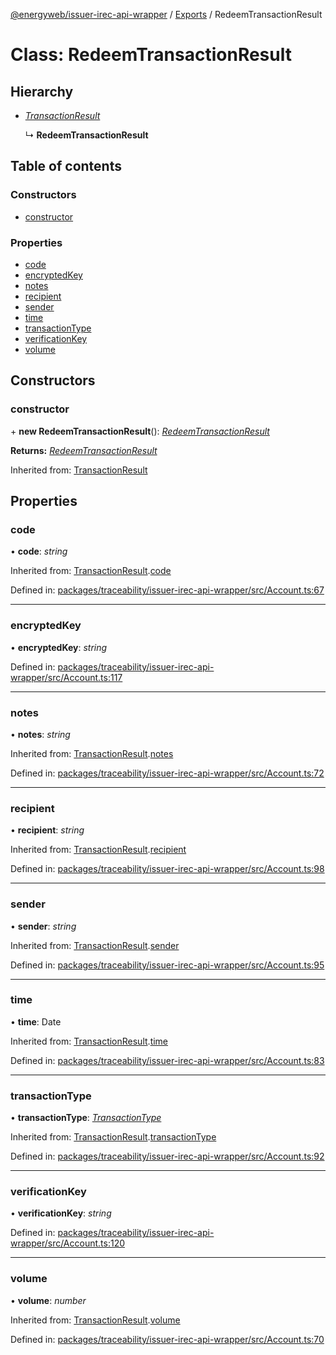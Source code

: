 [@energyweb/issuer-irec-api-wrapper](../README.md) / [Exports](../modules.md) / RedeemTransactionResult

# Class: RedeemTransactionResult

## Hierarchy

-   [_TransactionResult_](transactionresult.md)

    ↳ **RedeemTransactionResult**

## Table of contents

### Constructors

-   [constructor](redeemtransactionresult.md#constructor)

### Properties

-   [code](redeemtransactionresult.md#code)
-   [encryptedKey](redeemtransactionresult.md#encryptedkey)
-   [notes](redeemtransactionresult.md#notes)
-   [recipient](redeemtransactionresult.md#recipient)
-   [sender](redeemtransactionresult.md#sender)
-   [time](redeemtransactionresult.md#time)
-   [transactionType](redeemtransactionresult.md#transactiontype)
-   [verificationKey](redeemtransactionresult.md#verificationkey)
-   [volume](redeemtransactionresult.md#volume)

## Constructors

### constructor

\+ **new RedeemTransactionResult**(): [_RedeemTransactionResult_](redeemtransactionresult.md)

**Returns:** [_RedeemTransactionResult_](redeemtransactionresult.md)

Inherited from: [TransactionResult](transactionresult.md)

## Properties

### code

• **code**: _string_

Inherited from: [TransactionResult](transactionresult.md).[code](transactionresult.md#code)

Defined in: [packages/traceability/issuer-irec-api-wrapper/src/Account.ts:67](https://github.com/energywebfoundation/origin/blob/1ec4bda2/packages/traceability/issuer-irec-api-wrapper/src/Account.ts#L67)

---

### encryptedKey

• **encryptedKey**: _string_

Defined in: [packages/traceability/issuer-irec-api-wrapper/src/Account.ts:117](https://github.com/energywebfoundation/origin/blob/1ec4bda2/packages/traceability/issuer-irec-api-wrapper/src/Account.ts#L117)

---

### notes

• **notes**: _string_

Inherited from: [TransactionResult](transactionresult.md).[notes](transactionresult.md#notes)

Defined in: [packages/traceability/issuer-irec-api-wrapper/src/Account.ts:72](https://github.com/energywebfoundation/origin/blob/1ec4bda2/packages/traceability/issuer-irec-api-wrapper/src/Account.ts#L72)

---

### recipient

• **recipient**: _string_

Inherited from: [TransactionResult](transactionresult.md).[recipient](transactionresult.md#recipient)

Defined in: [packages/traceability/issuer-irec-api-wrapper/src/Account.ts:98](https://github.com/energywebfoundation/origin/blob/1ec4bda2/packages/traceability/issuer-irec-api-wrapper/src/Account.ts#L98)

---

### sender

• **sender**: _string_

Inherited from: [TransactionResult](transactionresult.md).[sender](transactionresult.md#sender)

Defined in: [packages/traceability/issuer-irec-api-wrapper/src/Account.ts:95](https://github.com/energywebfoundation/origin/blob/1ec4bda2/packages/traceability/issuer-irec-api-wrapper/src/Account.ts#L95)

---

### time

• **time**: Date

Inherited from: [TransactionResult](transactionresult.md).[time](transactionresult.md#time)

Defined in: [packages/traceability/issuer-irec-api-wrapper/src/Account.ts:83](https://github.com/energywebfoundation/origin/blob/1ec4bda2/packages/traceability/issuer-irec-api-wrapper/src/Account.ts#L83)

---

### transactionType

• **transactionType**: [_TransactionType_](../enums/transactiontype.md)

Inherited from: [TransactionResult](transactionresult.md).[transactionType](transactionresult.md#transactiontype)

Defined in: [packages/traceability/issuer-irec-api-wrapper/src/Account.ts:92](https://github.com/energywebfoundation/origin/blob/1ec4bda2/packages/traceability/issuer-irec-api-wrapper/src/Account.ts#L92)

---

### verificationKey

• **verificationKey**: _string_

Defined in: [packages/traceability/issuer-irec-api-wrapper/src/Account.ts:120](https://github.com/energywebfoundation/origin/blob/1ec4bda2/packages/traceability/issuer-irec-api-wrapper/src/Account.ts#L120)

---

### volume

• **volume**: _number_

Inherited from: [TransactionResult](transactionresult.md).[volume](transactionresult.md#volume)

Defined in: [packages/traceability/issuer-irec-api-wrapper/src/Account.ts:70](https://github.com/energywebfoundation/origin/blob/1ec4bda2/packages/traceability/issuer-irec-api-wrapper/src/Account.ts#L70)
